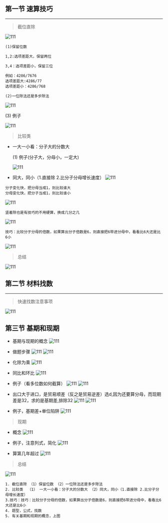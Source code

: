 ## 第一节 速算技巧

-----

> 截位直除

![111](../images/01.png)

```
(1)保留位数

1,2:选项差距大，保留两位

3,4：选项差距小，保留三位

例如：4286/7676
选项差距大:4286/77
选项差距小：4286/768

(2)一位除法还是多步除法

```
![111](../images/02.png)

(3) 例子

![111](../images/03.png)

>  比较类

- 一大一小看：分子大的分数大

  (1) 例子(分子大，分母小，一定大)

  ![111](../images/04.png)
- 同大，同小（1.直接除 2.比分子分母增长速度）
![111](../images/05.png)
```
分子变化快，把分母当成1，则比较谁大
分母变化快，把分子当成1，则比较谁小
```
![111](../images/08.png)

```
竖着除也是有技巧的不用硬算，换成几分之几
```
![111](../images/06.png)

```
技巧：比较分子分母的倍数，如果算出分子倍数是6，则直接把6带进分母中，看看比6大还是比6小
```
![111](../images/07.png)

> 总结

![111](../images/09.png)

## 第二节 材料找数

-----

> 快速找数注意事项

![111](../images/10.png)

## 第三节 基期和现期
- 基期与现期的概念
![111](../images/11.png)
- 做题步骤
![111](../images/12.png)
![111](../images/13.png)
- 化除为乘
![111](../images/14.png)
- 同比和环比
![111](../images/15.png)

- 例子（看多位数如何截算）
![111](../images/16.png)
![111](../images/20.png)

- 出口大于进口，是贸易顺差（反之是贸易逆差）选d,因为还要算分母，而现期差是32，求的是基期差,排除32
![111](../images/17.png)
![111](../images/18.png)
- 例子，基期差+单位陷阱
![111](../images/19.png)

> 现期

- 概念
![111](../images/21.png)

- 例子，注意列式，简化
![111](../images/22.png)
- 算第几年超过
![111](../images/23.png)

> 总结

![111](../images/24.png)

```
1. 截位直除 （1）保留位数 （2）一位除法还是多步除法
2. 比较类  （1） 一大一小看：分子大的分数大 （2）同大，同小（1.直接除 2.比分子分母增长速度）
3.技巧：技巧：比较分子分母的倍数，如果算出分子倍数是6，则直接把6带进分母中，看看比6大还是比6小
4. 题型，公式，找数
5. 有关基期和现期的概念，上图
```